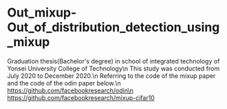 # Out_mixup-Out_of_distribution_detection_using_mixup
Graduation thesis(Bachelor's degree) in school of integrated technology of Yonsei University College of Technology\n
This study was conducted from July 2020 to December 2020.\n
Referring to the code of the mixup paper and the code of the odin paper below.\n
https://github.com/facebookresearch/odin\n
https://github.com/facebookresearch/mixup-cifar10
